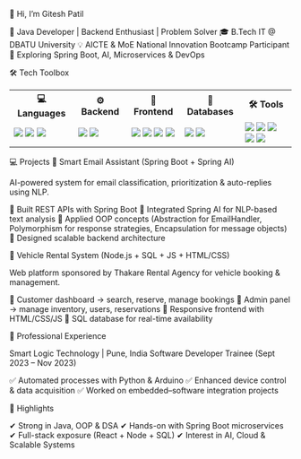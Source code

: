 👋 Hi, I’m Gitesh Patil

🚀 Java Developer | Backend Enthusiast | Problem Solver
🎓 B.Tech IT @ DBATU University
💡 AICTE & MoE National Innovation Bootcamp Participant
🌱 Exploring Spring Boot, AI, Microservices & DevOps

🛠️ Tech Toolbox
<table> <tr> <th>💻 Languages</th> <th>⚙️ Backend</th> <th>🎨 Frontend</th> <th>💾 Databases</th> <th>🛠️ Tools</th> </tr> <tr> <td> <img src="https://img.shields.io/badge/Java-ED8B00?style=for-the-badge&logo=openjdk&logoColor=white" /> <img src="https://img.shields.io/badge/Python-3776AB?style=for-the-badge&logo=python&logoColor=white" /> <img src="https://img.shields.io/badge/C++-00599C?style=for-the-badge&logo=c%2B%2B&logoColor=white" /> </td> <td> <img src="https://img.shields.io/badge/Spring_Boot-6DB33F?style=for-the-badge&logo=spring-boot&logoColor=white" /> <img src="https://img.shields.io/badge/REST_API-0277BD?style=for-the-badge&logo=fastapi&logoColor=white" /> </td> <td> <img src="https://img.shields.io/badge/React-20232A?style=for-the-badge&logo=react&logoColor=61DAFB" /> <img src="https://img.shields.io/badge/JavaScript-F7DF1E?style=for-the-badge&logo=javascript&logoColor=black" /> <img src="https://img.shields.io/badge/HTML5-E34F26?style=for-the-badge&logo=html5&logoColor=white" /> <img src="https://img.shields.io/badge/CSS3-1572B6?style=for-the-badge&logo=css3&logoColor=white" /> </td> <td> <img src="https://img.shields.io/badge/MySQL-4479A1?style=for-the-badge&logo=mysql&logoColor=white" /> <img src="https://img.shields.io/badge/MongoDB-47A248?style=for-the-badge&logo=mongodb&logoColor=white" /> </td> <td> <img src="https://img.shields.io/badge/Git-F05032?style=for-the-badge&logo=git&logoColor=white" /> <img src="https://img.shields.io/badge/GitHub-181717?style=for-the-badge&logo=github&logoColor=white" /> <img src="https://img.shields.io/badge/Postman-FF6C37?style=for-the-badge&logo=postman&logoColor=white" /> <img src="https://img.shields.io/badge/IntelliJ_IDEA-000000.svg?style=for-the-badge&logo=intellij-idea&logoColor=white" /> <img src="https://img.shields.io/badge/VS_Code-007ACC?style=for-the-badge&logo=visual-studio-code&logoColor=white" /> </td> </tr> </table>
💻 Projects
🤖 Smart Email Assistant (Spring Boot + Spring AI)

AI-powered system for email classification, prioritization & auto-replies using NLP.

🔹 Built REST APIs with Spring Boot
🔹 Integrated Spring AI for NLP-based text analysis
🔹 Applied OOP concepts (Abstraction for EmailHandler, Polymorphism for response strategies, Encapsulation for message objects)
🔹 Designed scalable backend architecture

🚗 Vehicle Rental System (Node.js + SQL + JS + HTML/CSS)

Web platform sponsored by Thakare Rental Agency for vehicle booking & management.

🔹 Customer dashboard → search, reserve, manage bookings
🔹 Admin panel → manage inventory, users, reservations
🔹 Responsive frontend with HTML/CSS/JS
🔹 SQL database for real-time availability

💼 Professional Experience

Smart Logic Technology | Pune, India
Software Developer Trainee (Sept 2023 – Nov 2023)

✅ Automated processes with Python & Arduino
✅ Enhanced device control & data acquisition
✅ Worked on embedded–software integration projects

📌 Highlights

✔ Strong in Java, OOP & DSA
✔ Hands-on with Spring Boot microservices
✔ Full-stack exposure (React + Node + SQL)
✔ Interest in AI, Cloud & Scalable Systems

